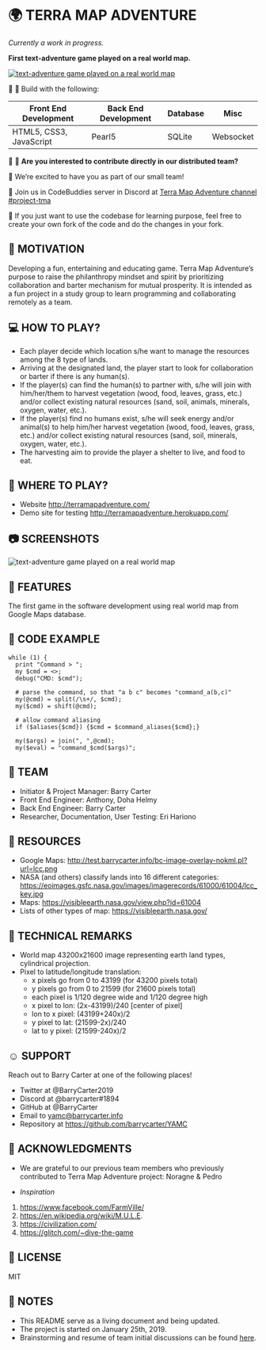 # :earth_africa: TERRA MAP ADVENTURE

*Currently a work in progress.*

**First text-adventure game played on a real world map.**


[![text-adventure game played on a real world map](https://i.imgflip.com/2x1nda.gif)]()



:wrench: :hammer: Build with the following:

Front End Development | Back End Development | Database | Misc
------------ | ------------- | ------------- | -------------
HTML5, CSS3, JavaScript | Pearl5 | SQLite | Websocket


:couple: :couple: **Are you interested to contribute directly in our distributed team?**

:tada: We’re excited to have you as part of our small team! 

:running: Join us in CodeBuddies server in Discord at [Terra Map Adventure channel #project-tma](https://discord.gg/R4vBfV8) 


:fork_and_knife: If you just want to use the codebase for learning purpose, feel free to create your own fork of the code and do the changes in your fork.



## :muscle: MOTIVATION
Developing a fun, entertaining and educating game. Terra Map Adventure’s purpose to raise the philanthropy mindset and spirit by prioritizing collaboration and barter mechanism for mutual prosperity. It is intended as a fun project in a study group to learn programming and collaborating remotely as a team.



## :computer: HOW TO PLAY?
* Each player decide which location s/he want to manage the resources among the 8 type of lands.
* Arriving at the designated land, the player start to look for collaboration or barter if there is any human(s).
* If the player(s) can find the human(s) to partner with, s/he will join with him/her/them to harvest vegetation (wood, food, leaves, grass, etc.) and/or collect existing natural resources (sand, soil, animals, minerals, oxygen, water, etc.).
* If the player(s) find no humans exist, s/he will seek energy and/or animal(s) to help him/her harvest vegetation (wood, food, leaves, grass, etc.) and/or collect existing natural resources (sand, soil, minerals, oxygen, water, etc.).
* The harvesting aim to provide the player a shelter to live, and food to eat.

 
 
## :sunrise_over_mountains: WHERE TO PLAY?
* Website http://terramapadventure.com/
* Demo site for testing http://terramapadventure.herokuapp.com/



## :camera: SCREENSHOTS
![text-adventure game played on a real world map](https://i.imgur.com/zvI4eew.png)



## :mag_right: FEATURES
The first game in the software development using real world map from Google Maps database.



## :floppy_disk: CODE EXAMPLE

```
while (1) {
  print "Command > ";
  my $cmd = <>;
  debug("CMD: $cmd");

  # parse the command, so that "a b c" becomes "command_a(b,c)"
  my(@cmd) = split(/\s+/, $cmd);
  my($cmd) = shift(@cmd);

  # allow command aliasing
  if ($aliases{$cmd}) {$cmd = $command_aliases{$cmd};}

  my($args) = join(", ",@cmd);
  my($eval) = "command_$cmd($args)";
```



## :busts_in_silhouette: TEAM
* Initiator & Project Manager: Barry Carter
* Front End Engineer: Anthony, Doha Helmy
* Back End Engineer: Barry Carter
* Researcher, Documentation, User Testing: Eri Hariono



## :bookmark_tabs: RESOURCES
* Google Maps: http://test.barrycarter.info/bc-image-overlay-nokml.pl?url=lcc.png
* NASA (and others) classify lands into 16 different categories: https://eoimages.gsfc.nasa.gov/images/imagerecords/61000/61004/lcc_key.jpg 
* Maps: https://visibleearth.nasa.gov/view.php?id=61004 
* Lists of other types of map: https://visibleearth.nasa.gov/ 



## :bookmark: TECHNICAL REMARKS
* World map 43200x21600 image representing earth land types, cylindrical projection.
* Pixel to latitude/longitude translation:
  - x pixels go from 0 to 43199 (for 43200 pixels total)
  - y pixels go from 0 to 21599 (for 21600 pixels total)
  - each pixel is 1/120 degree wide and 1/120 degree high
  - x pixel to lon: (2x-43199)/240 [center of pixel]
  - lon to x pixel: (43199+240x)/2
  - y pixel to lat: (21599-2x)/240
  - lat to y pixel: (21599-240x)/2



## :relaxed: SUPPORT
Reach out to Barry Carter at one of the following places!
* Twitter at @BarryCarter2019
* Discord at @barrycarter#1894
* GitHub at @BarryCarter 
* Email to yamc@barrycarter.info
* Repository at https://github.com/barrycarter/YAMC



## :gift_heart: ACKNOWLEDGMENTS
* We are grateful to our previous team members who previously contributed to Terra Map Adventure project: Noragne & Pedro

* *Inspiration*
1. https://www.facebook.com/FarmVille/
1. https://en.wikipedia.org/wiki/M.U.L.E.
1. https://civilization.com/
1. https://glitch.com/~dive-the-game


## :minidisc: LICENSE
MIT


## :pushpin: NOTES
* This README serve as a living document and being updated.
* The project is started on January 25th, 2019.
* Brainstorming and resume of team initial discussions can be found [here](https://github.com/barrycarter/YAMC/blob/master/BRAINSTORMING.notes).


